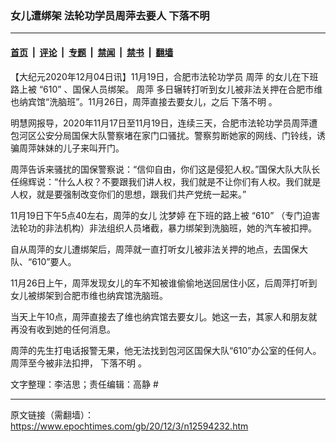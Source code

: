 ### 女儿遭绑架 法轮功学员周萍去要人 下落不明

---

#### [首页](../../../..?n12594232) &nbsp;|&nbsp; [评论](../../../../../epoch-comment?n12594232) &nbsp;|&nbsp; [专题](../../../../../epoch-special?n12594232) &nbsp;|&nbsp; [禁闻](../../../../../epoch-news?n12594232) &nbsp;|&nbsp; [禁书](../../../../../books?n12594232) &nbsp;|&nbsp; [翻墙](https://github.com/gfw-breaker/nogfw/blob/master/README.md?n12594232)


<div class="post_content" id="artbody" itemprop="articleBody">
 <!-- article content begin -->
 <p>
  【大纪元2020年12月04日讯】11月19日，合肥市法轮功学员
  <ok href="https://www.epochtimes.com/gb/tag/%E5%91%A8%E8%90%8D.html">
   周萍
  </ok>
  的女儿在下班路上被
  <ok href="https://www.epochtimes.com/gb/tag/%E2%80%9C610%E2%80%9D.html">
   “610”
  </ok>
  、国保人员绑架。
  <ok href="https://www.epochtimes.com/gb/tag/%E5%91%A8%E8%90%8D.html">
   周萍
  </ok>
  多日辗转打听到女儿被非法关押在合肥市维也纳宾馆“洗脑班”。11月26日，周萍直接去要女儿，之后
  <ok href="https://www.epochtimes.com/gb/tag/%E4%B8%8B%E8%90%BD%E4%B8%8D%E6%98%8E.html">
   下落不明
  </ok>
  。
 </p>
 <p>
  明慧网报导，2020年11月17日至11月19日，连续三天，合肥市法轮功学员周萍遭包河区公安分局国保大队警察堵在家门口骚扰。警察剪断她家的网线、门铃线，诱骗周萍妹妹的儿子来叫开门。
 </p>
 <p>
  周萍告诉来骚扰的国保警察说：“信仰自由，你们这是侵犯人权。”国保大队大队长任绵辉说：“什么人权？不要跟我们讲人权，我们就是不让你们有人权。我们就是人权，就是要强制改变你们的思想，跟我们共产党统一起来。”
 </p>
 <p>
  11月19日下午5点40左右，周萍的女儿
  <ok href="https://www.epochtimes.com/gb/tag/%E6%B2%88%E6%A2%A6%E5%A9%B7.html">
   沈梦婷
  </ok>
  在下班的路上被
  <ok href="https://www.epochtimes.com/gb/tag/%E2%80%9C610%E2%80%9D.html">
   “610”
  </ok>
  （专门迫害法轮功的非法机构）非法组织人员堵截，暴力绑架到洗脑班，她的汽车被扣押。
 </p>
 <p>
  自从周萍的女儿遭绑架后，周萍就一直打听女儿被非法关押的地点，去国保大队、“610”要人。
 </p>
 <p>
  11月26日上午，周萍发现女儿的车不知被谁偷偷地送回居住小区，后周萍打听到女儿被绑架到合肥市维也纳宾馆洗脑班。
 </p>
 <p>
  当天上午10点，周萍直接去了维也纳宾馆去要女儿。她这一去，其家人和朋友就再没有收到她的任何消息。
 </p>
 <p>
  周萍的先生打电话报警无果，他无法找到包河区国保大队“610”办公室的任何人。周萍至今被非法扣押，
  <ok href="https://www.epochtimes.com/gb/tag/%E4%B8%8B%E8%90%BD%E4%B8%8D%E6%98%8E.html">
   下落不明
  </ok>
  。
 </p>
 <p>
  文字整理：李洁思；责任编辑：高静 #
 </p>
 <!-- article content end -->
 <div id="below_article_ad">
 </div>
</div>


---

原文链接（需翻墙）：https://www.epochtimes.com/gb/20/12/3/n12594232.htm